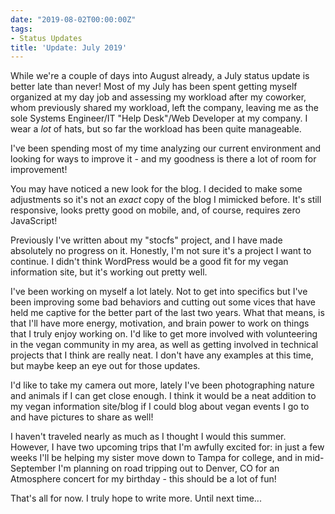 ```yaml
---
date: "2019-08-02T00:00:00Z"
tags:
- Status Updates
title: 'Update: July 2019'
---
```


While we're a couple of days into August already, a July status update
is better late than never! Most of my July has been spent getting myself
organized at my day job and assessing my workload after my coworker,
whom previously shared my workload, left the company, leaving me as the
sole Systems Engineer/IT "Help Desk"/Web Developer at my company. I wear
a _lot_ of hats, but so far the workload has been quite manageable.

I've been spending most of my time analyzing our current environment and
looking for ways to improve it - and my goodness is there a lot of room
for improvement!

You may have noticed a new look for the blog. I decided to make some
adjustments so it's not an _exact_ copy of the blog I mimicked before.
It's still responsive, looks pretty good on mobile, and, of course,
requires zero JavaScript!

Previously I've written about my "stocfs" project, and I have made
absolutely no progress on it. Honestly, I'm not sure it's a project I
want to continue. I didn't think WordPress would be a good fit for my
vegan information site, but it's working out pretty well.

I've been working on myself a lot lately. Not to get into
specifics but I've been improving some bad behaviors and cutting out
some vices that have held me captive for the better part of the last two
years. What that means, is that I'll have more energy, motivation, and
brain power to work on things that I truly enjoy working on. I'd like to
get more involved with volunteering in the vegan community in my area,
as well as getting involved in technical projects that I think are
really neat. I don't have any examples at this time, but maybe keep an
eye out for those updates.

I'd like to take my camera out more, lately I've been photographing
nature and animals if I can get close enough. I think it would be a neat
addition to my vegan information site/blog if I could blog about vegan
events I go to and have pictures to share as well!

I haven't traveled nearly as much as I thought I would this summer.
However, I have two upcoming trips that I'm awfully excited for: in just
a few weeks I'll be helping my sister move down to Tampa for college,
and in mid-September I'm planning on road tripping out to Denver, CO for
an Atmosphere concert for my birthday - this should be a lot of fun!

That's all for now. I truly hope to write more. Until next time...
